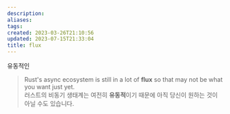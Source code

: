 ```yaml
---
description:
aliases: 
tags: 
created: 2023-03-26T21:10:56
updated: 2023-07-15T21:33:04
title: flux
---
```

유동적인

> Rust's async ecosystem is still in a lot of **flux** so that may not be what you want just yet.  
> 러스트의 비동기 생태계는 여전히 **유동적**이기 때문에 아직 당신이 원하는 것이 아닐 수도 있습니다.
